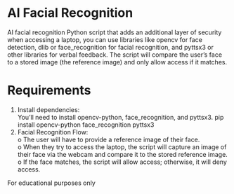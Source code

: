 # AI Facial Recognition
AI facial recognition Python script that adds an additional layer of security when accessing a laptop, you can use libraries like opencv for face detection, dlib or face_recognition for facial recognition, and pyttsx3 or other libraries for verbal feedback. 
The script will compare the user’s face to a stored image (the reference image) and only allow access if it matches.

# Requirements
1.	Install dependencies: <br /> You’ll need to install opencv-python, face_recognition, and pyttsx3.
pip install opencv-python face_recognition pyttsx3 <br />
2.	Facial Recognition Flow: <br /> 
o	The user will have to provide a reference image of their face. <br />
o	When they try to access the laptop, the script will capture an image of their face via the webcam and compare it to the stored reference image. <br />
o	If the face matches, the script will allow access; otherwise, it will deny access.

For educational purposes only
